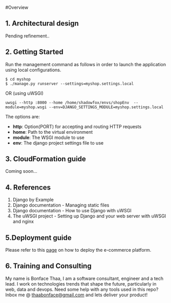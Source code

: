 #Overview

## 1. Architectural design
Pending refinement..

## 2. Getting Started
Run the management command as follows in order to launch the application using local configurations.
```
$ cd myshop
$ ./manage.py runserver --settings=myshop.settings.local
```

OR (using uWSGI)
```
uwsgi --http :8000 --home /home/shadowfox/envs/shopEnv  --module=myshop.wsgi --env=DJANGO_SETTINGS_MODULE=myshop.settings.local
```
The options are:
* **http**: Option(PORT) for accepting and routing HTTP requests
* **home**: Path to the virtual environment
* **module**: The WSGI module to use
* **env**: The django project settings file to use

## 3. CloudFormation guide

Coming soon...

## 4. References

1. Django by Example
2. Django documentation - Managing static files
3. Django documentation - How to use Django with uWSGI
4. The uWSGI project - Setting up Django and your web server with uWSGI and nginx 

## 5.Deployment guide

Please refer to this [page](Deployment_guide.md) on how to deploy the e-commerce platform.

## 6. Training and Consulting
My name is Bonface Thaa, I am a software consultant, engineer and a tech lead. I work on technologies trends that shape the future, particularly in web, data and devops. Need some help with any tools used in this repo? Inbox me @ thaabonface@gmail.com and lets deliver your product!